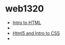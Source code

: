 # web1320
 
<ul>
    <li><a href="intro_to_html/index.html" target="_blank">Intro to HTML</a><li>
    <li><a href="html5_css/html5 index.html" target="_blank"> Html5 and Intro to CSS</a><li>
<ul>

 